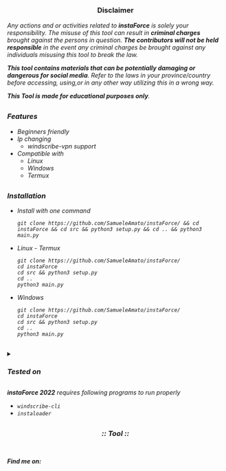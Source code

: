 <p align="center">
  <img src="https://i.ibb.co/0G0Y766/logo.png" alt=""/>
</p>

<p align="center">
  <img src="https://img.shields.io/badge/Version-0.2.1-green" alt=""/>
  <img src="https://img.shields.io/badge/Written in-python-blue" alt=""/>
  <img src="https://img.shields.io/badge/Author-SamueleAmato-937DC2" alt=""/>

</p>

##

<h3><p align="center">Disclaimer</p></h3>
 
</p>

</div>


<i>Any actions and or activities related to <b>instaForce</b> is solely your responsibility. The misuse of this tool can result in <b>criminal charges</b> brought against the persons in question. <b>The contributors will not be held responsible</b> in the event any criminal charges be brought against any individuals misusing this tool to break the law.

<b>This tool contains materials that can be potentially damaging or dangerous for social media</b>. Refer to the laws in your province/country before accessing, using,or in any other way utilizing this in a wrong way.

<b>This Tool is made for educational purposes only</b>.


##

### Features
  
- Beginners friendly
- Ip changing
  - windscribe-vpn support
- Compatible with
  - Linux
  - Windows
  - Termux 

 ## 
  
 ### Installation
- Install with one command
  ```
  git clone https://github.com/SamueleAmato/instaForce/ && cd instaForce && cd src && python3 setup.py && cd .. && python3 main.py
  ```


- Linux - Termux
  ```
  git clone https://github.com/SamueleAmato/instaForce/
  cd instaForce
  cd src && python3 setup.py
  cd ..
  python3 main.py
  ```

- Windows
  ```
  git clone https://github.com/SamueleAmato/instaForce/
  cd instaForce
  cd src && python3 setup.py
  cd ..
  python3 main.py
  
  ``` 
 
##

 

<details>
  <summary><h3>Tested on</h3></summary>

- **Ubuntu**
- **Debian**
- **Arch**
- **Termux**
</details>
 
  
<b>instaForce 2022</b> requires following programs to run properly 
- `windscribe-cli`
- `instaloader`

##

<h3 align="center"><i>:: Tool ::</i></h3>
<p align="center">
</p>
<p align="center">
  <img src="https://i.ibb.co/4SgSNTq/logo-sotto.png" alt=""/>
</p>
 
  
##

#### Find me on:

<p>
  <img src="https://camo.githubusercontent.com/1bd9c02d067702f4cc56bc23d0432260cf89cf46ecae6c48e0dbc656ae7fc483/68747470733a2f2f696d672e736869656c64732e696f2f62616467652f4769746875622d626c75653f7374796c653d666f722d7468652d6261646765266c6f676f3d676974687562" alt=""/>

</p>
